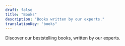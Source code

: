 ```yaml
---
draft: false
title: "Books"
description: "Books written by our experts."
translationKey: "books"
---
```

Discover our beststelling books, written by our experts.